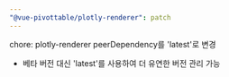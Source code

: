 ```yaml
---
"@vue-pivottable/plotly-renderer": patch
---
```


chore: plotly-renderer peerDependency를 'latest'로 변경

- 베타 버전 대신 'latest'를 사용하여 더 유연한 버전 관리 가능